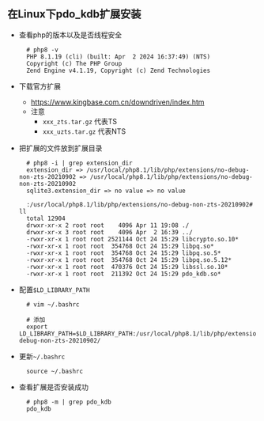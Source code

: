 ## 在Linux下pdo_kdb扩展安装
- 查看php的版本以及是否线程安全

		# php8 -v
		PHP 8.1.19 (cli) (built: Apr  2 2024 16:37:49) (NTS)
		Copyright (c) The PHP Group
		Zend Engine v4.1.19, Copyright (c) Zend Technologies
- 下载官方扩展
	- https://www.kingbase.com.cn/downdriven/index.htm
	- 注意
		- `xxx_zts.tar.gz` 代表TS
		- `xxx_uzts.tar.gz` 代表NTS
- 把扩展的文件放到扩展目录

		# php8 -i | grep extension_dir
		extension_dir => /usr/local/php8.1/lib/php/extensions/no-debug-non-zts-20210902 => /usr/local/php8.1/lib/php/extensions/no-debug-non-zts-20210902
		sqlite3.extension_dir => no value => no value
		
		:/usr/local/php8.1/lib/php/extensions/no-debug-non-zts-20210902# ll
		total 12904
		drwxr-xr-x 2 root root    4096 Apr 11 19:08 ./
		drwxr-xr-x 3 root root    4096 Apr  2 16:39 ../
		-rwxr-xr-x 1 root root 2521144 Oct 24 15:29 libcrypto.so.10*
		-rwxr-xr-x 1 root root  354768 Oct 24 15:29 libpq.so*
		-rwxr-xr-x 1 root root  354768 Oct 24 15:29 libpq.so.5*
		-rwxr-xr-x 1 root root  354768 Oct 24 15:29 libpq.so.5.12*
		-rwxr-xr-x 1 root root  470376 Oct 24 15:29 libssl.so.10*
		-rwxr-xr-x 1 root root  211392 Oct 24 15:29 pdo_kdb.so*
- 配置`$LD_LIBRARY_PATH`

		# vim ~/.bashrc
		
		# 添加
		export LD_LIBRARY_PATH=$LD_LIBRARY_PATH:/usr/local/php8.1/lib/php/extensions/no-debug-non-zts-20210902/
- 更新`~/.bashrc`

		source ~/.bashrc
- 查看扩展是否安装成功

		# php8 -m | grep pdo_kdb
		pdo_kdb




